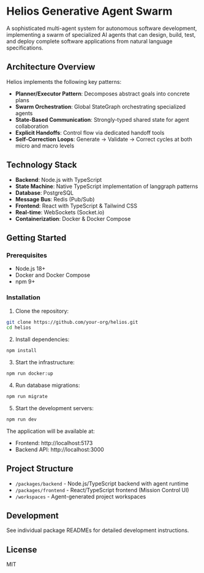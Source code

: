 # Helios Generative Agent Swarm

A sophisticated multi-agent system for autonomous software development, implementing a swarm of specialized AI agents that can design, build, test, and deploy complete software applications from natural language specifications.

## Architecture Overview

Helios implements the following key patterns:
- **Planner/Executor Pattern**: Decomposes abstract goals into concrete plans
- **Swarm Orchestration**: Global StateGraph orchestrating specialized agents
- **State-Based Communication**: Strongly-typed shared state for agent collaboration
- **Explicit Handoffs**: Control flow via dedicated handoff tools
- **Self-Correction Loops**: Generate → Validate → Correct cycles at both micro and macro levels

## Technology Stack

- **Backend**: Node.js with TypeScript
- **State Machine**: Native TypeScript implementation of langgraph patterns
- **Database**: PostgreSQL
- **Message Bus**: Redis (Pub/Sub)
- **Frontend**: React with TypeScript & Tailwind CSS
- **Real-time**: WebSockets (Socket.io)
- **Containerization**: Docker & Docker Compose

## Getting Started

### Prerequisites
- Node.js 18+
- Docker and Docker Compose
- npm 9+

### Installation

1. Clone the repository:
```bash
git clone https://github.com/your-org/helios.git
cd helios
```

2. Install dependencies:
```bash
npm install
```

3. Start the infrastructure:
```bash
npm run docker:up
```

4. Run database migrations:
```bash
npm run migrate
```

5. Start the development servers:
```bash
npm run dev
```

The application will be available at:
- Frontend: http://localhost:5173
- Backend API: http://localhost:3000

## Project Structure

- `/packages/backend` - Node.js/TypeScript backend with agent runtime
- `/packages/frontend` - React/TypeScript frontend (Mission Control UI)
- `/workspaces` - Agent-generated project workspaces

## Development

See individual package READMEs for detailed development instructions.

## License

MIT
